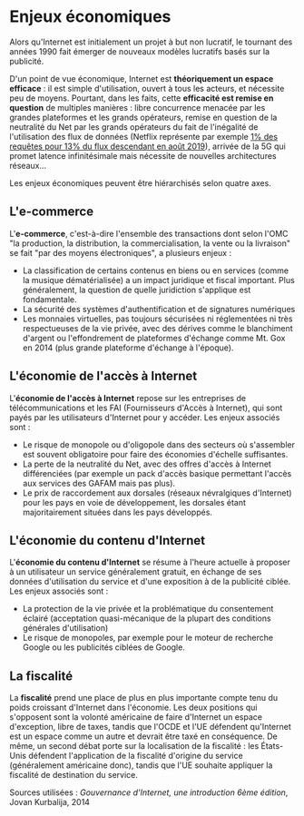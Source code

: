 # Enjeux économiques
Alors qu'Internet est initialement un projet à but non lucratif, le tournant des années 1990 fait émerger de nouveaux modèles lucratifs basés sur la publicité. 

D'un point de vue économique, Internet est **théoriquement un espace efficace** : il est simple d'utilisation, ouvert à tous les acteurs, et nécessite peu de moyens. Pourtant, dans les faits, cette **efficacité est remise en question** de multiples manières : libre concurrence menacée par les grandes plateformes et les grands opérateurs, remise en question de la neutralité du Net par les grands opérateurs du fait de l'inégalité de l'utilisation des flux de données (Netflix représente par exemple [1% des requêtes pour 13% du flux descendant en août 2019](https://www.sandvine.com/blog/netflix-vs.-google-vs.-amazon-vs.-facebook-vs.-microsoft-vs.-apple-traffic-share-of-internet-brands-global-internet-phenomena-spotlight)), arrivée de la 5G qui promet latence infinitésimale mais nécessite de nouvelles architectures réseaux...

Les enjeux économiques peuvent être hiérarchisés selon quatre axes. 

## L'e-commerce

L'**e-commerce**, c'est-à-dire l'ensemble des transactions dont selon l'OMC "la production, la distribution, la commercialisation, la vente ou la livraison" se fait "par des moyens électroniques", a plusieurs enjeux :
- La classification de certains contenus en biens ou en services (comme la musique dématérialisée) a un impact juridique et fiscal important. Plus généralement, la question de quelle juridiction s'applique est fondamentale.
- La sécurité des systèmes d'authentification et de signatures numériques
- Les monnaies virtuelles, pas toujours sécurisées ni réglementées ni très respectueuses de la vie privée, avec des dérives comme le blanchiment d'argent ou l'effondrement de plateformes d'échange comme Mt. Gox en 2014 (plus grande plateforme d'échange à l'époque).

## L'économie de l'accès à Internet

L'**économie de l'accès à Internet** repose sur les entreprises de télécommunications et les FAI (Fournisseurs d'Accès à Internet), qui sont payés par les utilisateurs d'Internet pour y accéder. Les enjeux associés sont :
- Le risque de monopole ou d'oligopole dans des secteurs où s'assembler est souvent obligatoire pour faire des économies d'échelle suffisantes. 
- La perte de la neutralité du Net, avec des offres d'accès à Internet différenciées (par exemple un pack d'accès basique permettant l'accès aux services des GAFAM mais pas plus).
- Le prix de raccordement aux dorsales (réseaux névralgiques d'Internet) pour les pays en voie de développement, les dorsales étant majoritairement situées dans les pays développés.

## L'économie du contenu d'Internet

L'**économie du contenu d'Internet** se résume à l'heure actuelle à proposer à un utilisateur un service généralement gratuit, en échange de ses données d'utilisation du service et d'une exposition à de la publicité ciblée. Les enjeux associés sont :
- La protection de la vie privée et la problématique du consentement éclairé (acceptation quasi-mécanique de la plupart des conditions générales d'utilisation)
- Le risque de monopoles, par exemple pour le moteur de recherche Google ou les publicités ciblées de Google.

## La fiscalité 

La **fiscalité** prend une place de plus en plus importante compte tenu du poids croissant d'Internet dans l'économie. Les deux positions qui s'opposent sont la volonté américaine de faire d'Internet un espace d'exception, libre de taxes, tandis que l'OCDE et l'UE défendent qu'Internet est un espace comme un autre et devrait être taxé en conséquence. De même, un second débat porte sur la localisation de la fiscalité : les États-Unis défendent l'application de la fiscalité d'origine du service (généralement américaine donc), tandis que l'UE souhaite appliquer la fiscalité de destination du service. 


Sources utilisées : *Gouvernance d'Internet, une introduction 6ème édition*, Jovan Kurbalija, 2014